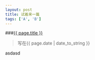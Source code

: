 ```yaml
---
layout: post
title: 试着来一篇
tags: ['A', 'B']
---
```


###[{{ page.title }}]({{site.base.url}}{{page.url}})

> 写在{{ page.date | date_to_string }}


asdasd
